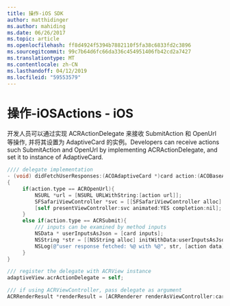 ```yaml
---
title: 操作-iOS SDK
author: matthidinger
ms.author: mahiding
ms.date: 06/26/2017
ms.topic: article
ms.openlocfilehash: ff8d4924f5394b7882110f5fa38c6833fd2c3896
ms.sourcegitcommit: 99c7b64d6fc66da336c454951406fb42cd2a7427
ms.translationtype: MT
ms.contentlocale: zh-CN
ms.lasthandoff: 04/12/2019
ms.locfileid: "59553579"
---
```

# <a name="actions---ios"></a><span data-ttu-id="78f0f-102">操作-iOS</span><span class="sxs-lookup"><span data-stu-id="78f0f-102">Actions - iOS</span></span>

<span data-ttu-id="78f0f-103">开发人员可以通过实现 ACRActionDelegate 来接收 SubmitAction 和 OpenUrl 等操作, 并将其设置为 AdaptiveCard 的实例。</span><span class="sxs-lookup"><span data-stu-id="78f0f-103">Developers can receive actions such SubmitAction and OpenUrl by implementing ACRActionDelegate, and set it to instance of AdaptiveCard.</span></span>

```objective-c
//// delegate implementation
- (void) didFetchUserResponses:(ACOAdaptiveCard *)card action:(ACOBaseActionElement *)action
{
     if(action.type == ACROpenUrl){
         NSURL *url = [NSURL URLWithString:[action url]];
         SFSafariViewController *svc = [[SFSafariViewController alloc] initWithURL:url];
         [self presentViewController:svc animated:YES completion:nil];
     }
     else if(action.type == ACRSubmit){
         /// inputs can be examined by method inputs
         NSData * userInputsAsJson = [card inputs];
         NSString *str = [[NSString alloc] initWithData:userInputsAsJson encoding:NSUTF8StringEncoding];
         NSLog(@"user response fetched: %@ with %@", str, [action data]);
     }
}

/// register the delegate with ACRView instance
adaptiveView.acrActionDelegate = self;

/// if using ACRViewController, pass delegate as argument
ACRRenderResult *renderResult = [ACRRenderer renderAsViewController:card config:config frame:frame delegate:acrActionDelegate];
```